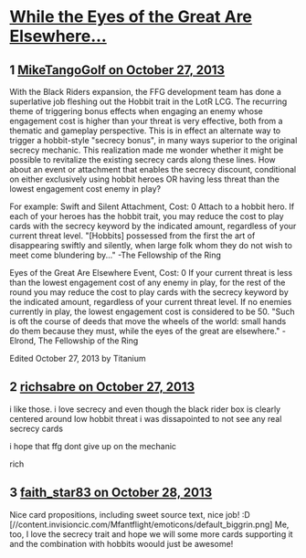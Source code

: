 # [While the Eyes of the Great Are Elsewhere...](https://community.fantasyflightgames.com/topic/92710-while-the-eyes-of-the-great-are-elsewhere/)

## 1 [MikeTangoGolf on October 27, 2013](https://community.fantasyflightgames.com/topic/92710-while-the-eyes-of-the-great-are-elsewhere/?do=findComment&comment=897495)

With the Black Riders expansion, the FFG development team has done a superlative job fleshing out the Hobbit trait in the LotR LCG. The recurring theme of triggering bonus effects when engaging an enemy whose engagement cost is higher than your threat is very effective, both from a thematic and gameplay perspective. This is in effect an alternate way to trigger a hobbit-style "secrecy bonus", in many ways superior to the original secrecy mechanic. This realization made me wonder whether it might be possible to revitalize the existing secrecy cards along these lines. How about an event or attachment that enables the secrecy discount, conditional on either exclusively using hobbit heroes OR having less threat than the lowest engagement cost enemy in play?

For example:
Swift and Silent
Attachment, Cost: 0
Attach to a hobbit hero. If each of your heroes has the hobbit trait, you may reduce the cost to play cards with the secrecy keyword by the indicated amount, regardless of your current threat level.
"[Hobbits] possessed from the first the art of disappearing swiftly and silently, when large folk whom they do not wish to meet come blundering by..."
-The Fellowship of the Ring

Eyes of the Great Are Elsewhere
Event, Cost: 0
If your current threat is less than the lowest engagement cost of any enemy in play, for the rest of the round you may reduce the cost to play cards with the secrecy keyword by the indicated amount, regardless of your current threat level. If no enemies currently in play, the lowest engagement cost is considered to be 50.
"Such is oft the course of deeds that move the wheels of the world: small hands do them because they must, while the eyes of the great are elsewhere."
-Elrond, The Fellowship of the Ring

Edited October 27, 2013 by Titanium

## 2 [richsabre on October 27, 2013](https://community.fantasyflightgames.com/topic/92710-while-the-eyes-of-the-great-are-elsewhere/?do=findComment&comment=897528)

i like those. i love secrecy and even though the black rider box is clearly centered around low hobbit threat i was dissapointed to not see any real secrecy cards

i hope that ffg dont give up on the mechanic

rich

## 3 [faith_star83 on October 28, 2013](https://community.fantasyflightgames.com/topic/92710-while-the-eyes-of-the-great-are-elsewhere/?do=findComment&comment=897983)

Nice card propositions, including sweet source text, nice job! :D [//content.invisioncic.com/Mfantflight/emoticons/default_biggrin.png] Me, too, I love the secrecy trait and hope we will some more cards supporting it and the combination with hobbits woould just be awesome!

